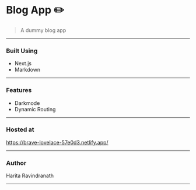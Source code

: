 # Blog App :pencil2:
> A dummy blog app

---
### Built Using
- Next.js
- Markdown

---
### Features
- Darkmode
- Dynamic Routing

---
### Hosted at
https://brave-lovelace-57e0d3.netlify.app/

---
### Author
Harita Ravindranath

---

